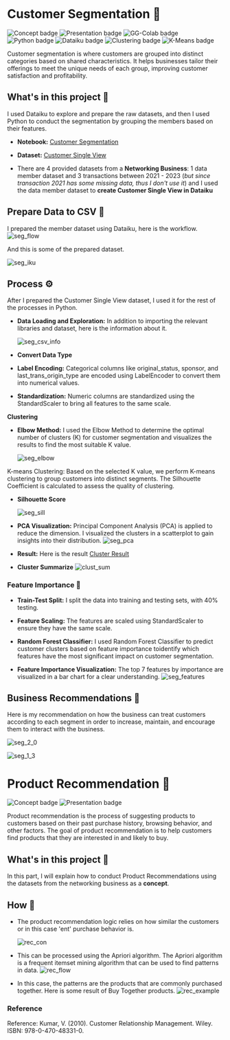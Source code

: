 # Customer Segmentation 🔎
![Concept badge](https://img.shields.io/badge/-Concept-blue.svg) ![Presentation badge](https://img.shields.io/badge/-Presentation-blue.svg) ![GG-Colab badge](https://img.shields.io/badge/-Google--Colab-blue.svg) ![Python badge](https://img.shields.io/badge/-Python-green.svg)  ![Dataiku badge](https://img.shields.io/badge/-Dataiku-green.svg)  ![Clustering badge](https://img.shields.io/badge/-Clustering-orange.svg)  ![K-Means badge](https://img.shields.io/badge/-K--Means-orange.svg) 

Customer segmentation is where customers are grouped into distinct categories based on shared characteristics. It helps businesses tailor their offerings to meet the unique needs of each group, improving customer satisfaction and profitability.

## What's in this project 💼
I used Dataiku to explore and prepare the raw datasets, and then I used Python to conduct the segmentation by grouping the members based on their features.


* **Notebook:** [Customer Segmentation](https://github.com/Wkan19/MADT8101-Customer-Analytics/blob/main/Customer%20Segmentation%20and%20Product%20Recommendation/GitHub_Customer_Segmentation.ipynb)

* **Dataset:** [Customer Single View](https://github.com/Wkan19/MADT8101-Customer-Analytics/blob/main/Customer%20Segmentation%20and%20Product%20Recommendation/csv.zip)
* There are 4 provided datasets from a **Networking Business**: 1 data member dataset and 3 transactions between 2021 - 2023 (*but since transaction 2021 has some missing data, thus I don't use it*) and I used the data member dataset to **create Customer Single View in Dataiku**


## Prepare Data to CSV 🔦
I prepared the member dataset using Dataiku, here is the workflow.
  ![seg_flow](./seg_flow.png)

And this is some of the prepared dataset.


 ![seg_iku](./seg_iku.png)


## Process ⚙️
After I prepared the Customer Single View dataset, I used it for the rest of the processes in Python.

* **Data Loading and Exploration:**  In addition to importing the relevant libraries and dataset, here is the information about it.
  
   ![seg_csv_info](./seg_csv_info.png)
 
* **Convert Data Type**

* **Label Encoding:** Categorical columns like original_status, sponsor, and last_trans_origin_type are encoded using LabelEncoder to convert them into numerical values.

* **Standardization:** Numeric columns are standardized using the StandardScaler to bring all features to the same scale.

**Clustering** 

* **Elbow Method:** I used the Elbow Method to determine the optimal number of clusters (K) for customer segmentation and visualizes the results to find the most suitable K value.

  ![seg_elbow](./seg_elbow.png)
 
K-means Clustering: Based on the selected K value, we perform K-means clustering to group customers into distinct segments. The Silhouette Coefficient is calculated to assess the quality of clustering.
* **Silhouette Score**

   ![seg_sill](./seg_sill.png)

* **PCA Visualization:** Principal Component Analysis (PCA) is applied to reduce the dimension. I visualized the clusters in a scatterplot to gain insights into their distribution.
   ![seg_pca](./seg_pca.png)
  
* **Result:** Here is the result [Cluster Result](https://github.com/Wkan19/MADT8101-Customer-Analytics/blob/main/Customer%20Segmentation%20and%20Product%20Recommendation/cluster_results.zip)

* **Cluster Summarize**
    ![clust_sum](./clust_sum.png)
  

### Feature Importance 🏅

* **Train-Test Split:** I split the data into training and testing sets, with 40% testing.

* **Feature Scaling:** The features are scaled using StandardScaler to ensure they have the same scale.

* **Random Forest Classifier:** I used Random Forest Classifier to predict customer clusters based on feature importance toidentify which features have the most significant impact on customer segmentation.

* **Feature Importance Visualization:**  The top 7 features by importance are visualized in a bar chart for a clear understanding.
   ![seg_features](./seg_features.png)
  
## Business Recommendations 🌟
Here is my recommendation on how the business can treat customers according to each segment in order to increase, maintain, and encourage them to interact with the business.

   ![seg_2_0](./seg_2_0.jpg)
   
   ![seg_1_3](./seg_1_3.jpg)

  

# Product Recommendation 🔎
![Concept badge](https://img.shields.io/badge/-Concept-blue.svg) ![Presentation badge](https://img.shields.io/badge/-Presentation-blue.svg) 

Product recommendation is the process of suggesting products to customers based on their past purchase history, browsing behavior, and other factors. The goal of product recommendation is to help customers find products that they are interested in and likely to buy.

## What's in this project 💼
In this part, I will explain how to conduct Product Recommendations using the datasets from the networking business as a **concept**.

## How 🔦

* The product recommendation logic relies on how similar the customers or in this case 'ent' purchase behavior is.
  
   ![rec_con](./rec_con.png)

* This can be processed using the Apriori algorithm. The Apriori algorithm is a frequent itemset mining algorithm that can be used to find patterns in data.
 ![rec_flow](./rec_flow.png)

* In this case, the patterns are the products that are commonly purchased together. Here is some result of Buy Together products. 
  ![rec_example](./rec_example.png)


### Reference
Reference: Kumar, V. (2010). Customer Relationship Management. Wiley. ISBN: 978-0-470-48331-0.
